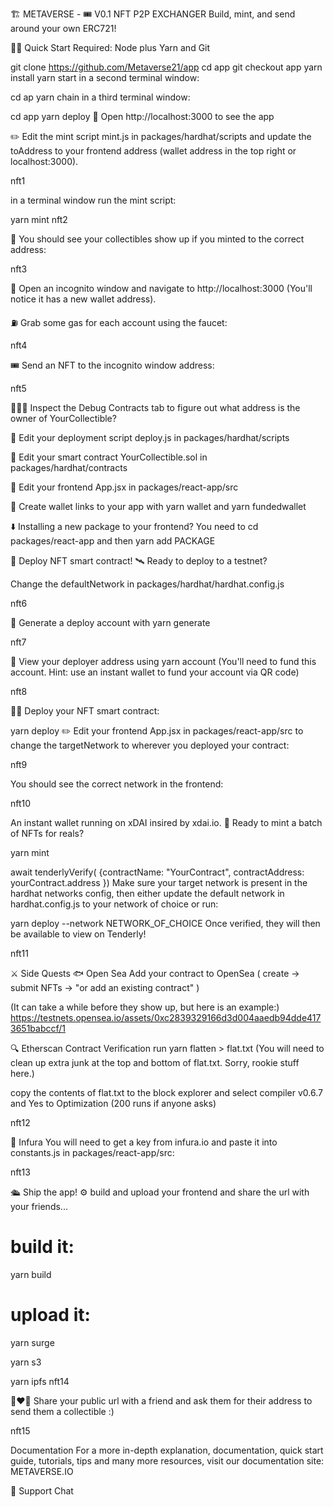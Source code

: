 🏗 METAVERSE - 🎟 V0.1 NFT P2P EXCHANGER
Build, mint, and send around your own ERC721!

🏃‍♀️ Quick Start
Required: Node plus Yarn and Git

git clone https://github.com/Metaverse21/app
cd app
git checkout app
yarn install
yarn start
in a second terminal window:

cd ap
yarn chain
in a third terminal window:

cd app
yarn deploy
📱 Open http://localhost:3000 to see the app

✏️ Edit the mint script mint.js in packages/hardhat/scripts and update the toAddress to your frontend address (wallet address in the top right or localhost:3000).

nft1

in a terminal window run the mint script:

yarn mint
nft2

👀 You should see your collectibles show up if you minted to the correct address:

nft3

👛 Open an incognito window and navigate to http://localhost:3000 (You'll notice it has a new wallet address).

⛽️ Grab some gas for each account using the faucet:

nft4

🎟 Send an NFT to the incognito window address:

nft5

🕵🏻‍♂️ Inspect the Debug Contracts tab to figure out what address is the owner of YourCollectible?

💼 Edit your deployment script deploy.js in packages/hardhat/scripts

🔏 Edit your smart contract YourCollectible.sol in packages/hardhat/contracts

📝 Edit your frontend App.jsx in packages/react-app/src

🔑 Create wallet links to your app with yarn wallet and yarn fundedwallet

⬇️ Installing a new package to your frontend? You need to cd packages/react-app and then yarn add PACKAGE

📡 Deploy NFT smart contract!
🛰 Ready to deploy to a testnet?

Change the defaultNetwork in packages/hardhat/hardhat.config.js

nft6

🔐 Generate a deploy account with yarn generate

nft7

👛 View your deployer address using yarn account (You'll need to fund this account. Hint: use an instant wallet to fund your account via QR code)

nft8

👨‍🎤 Deploy your NFT smart contract:

yarn deploy
✏️ Edit your frontend App.jsx in packages/react-app/src to change the targetNetwork to wherever you deployed your contract:

nft9

You should see the correct network in the frontend:

nft10

An instant wallet running on xDAI insired by xdai.io. 🎫 Ready to mint a batch of NFTs for reals?

yarn mint

await tenderlyVerify(
  {contractName: "YourContract",
   contractAddress: yourContract.address
})
Make sure your target network is present in the hardhat networks config, then either update the default network in hardhat.config.js to your network of choice or run:

yarn deploy --network NETWORK_OF_CHOICE
Once verified, they will then be available to view on Tenderly!

nft11

⚔️ Side Quests
🐟 Open Sea
Add your contract to OpenSea ( create -> submit NFTs -> "or add an existing contract" )

(It can take a while before they show up, but here is an example:) https://testnets.opensea.io/assets/0xc2839329166d3d004aaedb94dde4173651babccf/1

🔍 Etherscan Contract Verification
run yarn flatten > flat.txt (You will need to clean up extra junk at the top and bottom of flat.txt. Sorry, rookie stuff here.)

copy the contents of flat.txt to the block explorer and select compiler v0.6.7 and Yes to Optimization (200 runs if anyone asks)

nft12

🔶 Infura
You will need to get a key from infura.io and paste it into constants.js in packages/react-app/src:

nft13

🛳 Ship the app!
⚙️ build and upload your frontend and share the url with your friends...

# build it:

yarn build

# upload it:

yarn surge

yarn s3

yarn ipfs
nft14

👩‍❤️‍👨 Share your public url with a friend and ask them for their address to send them a collectible :)

nft15

Documentation
For a more in-depth explanation, documentation, quick start guide, tutorials, tips and many more resources, visit our documentation site: METAVERSE.IO

💬 Support Chat

